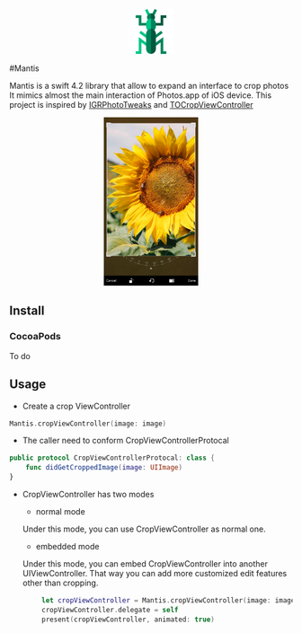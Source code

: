 <p align="center">
    <img src="logo.png" height="80" max-width="90%" alt="Mantis" />
</p>

#Mantis

   Mantis is a swift 4.2 library that allow to expand an interface to crop photos
It mimics almost the main interaction of Photos.app of iOS device.
This project is inspired by [IGRPhotoTweaks](https://github.com/IGRSoft/IGRPhotoTweaks) and [TOCropViewController](https://github.com/TimOliver/TOCropViewController)

<p align="center">
    <img src="Screen Shot.png" height="300" alt="Mantis" />
</p>

## Install

### CocoaPods

To do

## Usage

* Create a crop ViewController

```swift
Mantis.cropViewController(image: image)
```

* The caller need to conform CropViewControllerProtocal
```swift
public protocol CropViewControllerProtocal: class {
    func didGetCroppedImage(image: UIImage)
}
```

* CropViewController has two modes

  * normal mode

  Under this mode, you can use CropViewController as normal one.
  
  * embedded mode
  
  Under this mode, you can embed CropViewController into another UIViewController. That way you can add more customized edit features other than cropping.

```swift
        let cropViewController = Mantis.cropViewController(image: image, mode: .normal)
        cropViewController.delegate = self
        present(cropViewController, animated: true)
```



